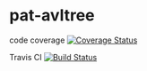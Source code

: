 # pat-avltree

code coverage
[![Coverage Status](https://coveralls.io/repos/github/niharika-D123/pat-avltree/badge.svg)](https://coveralls.io/github/niharika-D123/pat-avltree)

Travis CI
[![Build Status](https://app.travis-ci.com/niharika-D123/pat-avltree.svg?branch=master)](https://app.travis-ci.com/niharika-D123/pat-avltree)
